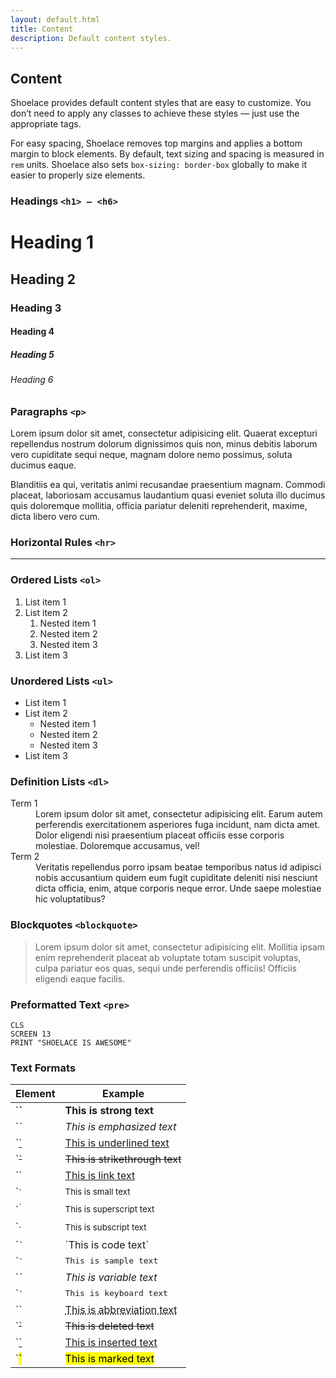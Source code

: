 ```yaml
---
layout: default.html
title: Content
description: Default content styles.
---
```


## Content

Shoelace provides default content styles that are easy to customize. You don’t need to apply any classes to achieve these styles — just use the appropriate tags.

For easy spacing, Shoelace removes top margins and applies a bottom margin to block elements. By default, text sizing and spacing is measured in `rem` units. Shoelace also sets `box-sizing: border-box` globally to make it easier to properly size elements.

### Headings `<h1> – <h6>`

<h1>Heading 1</h1>
<h2>Heading 2</h2>
<h3>Heading 3</h3>
<h4>Heading 4</h4>
<h5>Heading 5</h5>
<h6>Heading 6</h6>

### Paragraphs `<p>`

Lorem ipsum dolor sit amet, consectetur adipisicing elit. Quaerat excepturi repellendus nostrum dolorum dignissimos quis non, minus debitis laborum vero cupiditate sequi neque, magnam dolore nemo possimus, soluta ducimus eaque.

Blanditiis ea qui, veritatis animi recusandae praesentium magnam. Commodi placeat, laboriosam accusamus laudantium quasi eveniet soluta illo ducimus quis doloremque mollitia, officia pariatur deleniti reprehenderit, maxime, dicta libero vero cum.

### Horizontal Rules `<hr>`

---

### Ordered Lists `<ol>`

1. List item 1
2. List item 2
    1. Nested item 1
    2. Nested item 2
    3. Nested item 3
3. List item 3

### Unordered Lists `<ul>`

- List item 1
- List item 2
    - Nested item 1
    - Nested item 2
    - Nested item 3
- List item 3

### Definition Lists `<dl>`

<dl>
  <dt>Term 1</dt>
  <dd>
    Lorem ipsum dolor sit amet, consectetur adipisicing elit. Earum autem perferendis
    exercitationem asperiores fuga incidunt, nam dicta amet. Dolor eligendi nisi praesentium
    placeat officiis esse corporis molestiae. Doloremque accusamus, vel!
  </dd>
  <dt>Term 2</dt>
  <dd>
    Veritatis repellendus porro ipsam beatae temporibus natus id adipisci nobis accusantium
    quidem eum fugit cupiditate deleniti nisi nesciunt dicta officia, enim, atque corporis neque
    error. Unde saepe molestiae hic voluptatibus?
  </dd>
</dl>

### Blockquotes `<blockquote>`

<blockquote>
  Lorem ipsum dolor sit amet, consectetur adipisicing elit. Mollitia ipsam enim reprehenderit placeat ab voluptate totam suscipit voluptas, culpa pariatur eos quas, sequi unde perferendis officiis! Officiis eligendi eaque facilis.
</blockquote>

### Preformatted Text `<pre>`

```
CLS
SCREEN 13
PRINT "SHOELACE IS AWESOME"
```

### Text Formats

<table class="table">
  <thead>
    <tr>
      <th>Element</th>
      <th>Example</th>
    </tr>
  </thead>
  <tbody>
    <tr>
      <td>`<strong>`</td>
      <td><strong>This is strong text</strong></td>
    </tr>
    <tr>
      <td>`<em>`</td>
      <td><em>This is emphasized text</em></td>
    </tr>
    <tr>
      <td>`<u>`</td>
      <td><u>This is underlined text</u></td>
    </tr>
    <tr>
      <td>`<s>`</td>
      <td><s>This is strikethrough text</s></td>
    </tr>
    <tr>
      <td>`<a>`</td>
      <td><a href="#">This is link text</a></td>
    </tr>
    <tr>
      <td>`<small>`</td>
      <td><small>This is small text</small></td>
    </tr>
    <tr>
      <td>`<sup>`</td>
      <td><sup>This is superscript text</sup></td>
    </tr>
    <tr>
      <td>`<sub>`</td>
      <td><sub>This is subscript text</sub></td>
    </tr>
    <tr>
      <td>`<code>`</td>
      <td>`This is code text`</td>
    </tr>
    <tr>
      <td>`<samp>`</td>
      <td><samp>This is sample text</samp></td>
    </tr>
    <tr>
      <td>`<var>`</td>
      <td><var>This is variable text</var></td>
    </tr>
    <tr>
      <td>`<kbd>`</td>
      <td><kbd>This is keyboard text</kbd></td>
    </tr>
    <tr>
      <td>`<abbr>`</td>
      <td><abbr title="Abbreviation">This is abbreviation text</abbr></td>
    </tr>
    <tr>
      <td>`<del>`</td>
      <td><del>This is deleted text</del></td>
    </tr>
    <tr>
      <td>`<ins>`</td>
      <td><ins>This is inserted text</ins></td>
    </tr>
    <tr>
      <td>`<mark>`</td>
      <td><mark>This is marked text</mark></td>
    </tr>
  </tbody>
</table>
